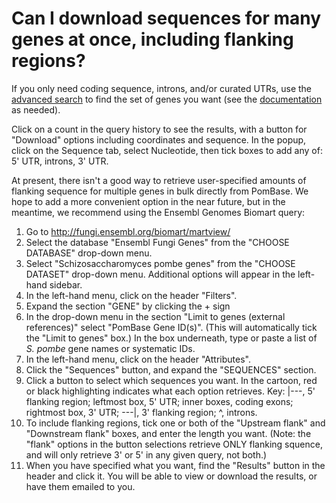 # Can I download sequences for many genes at once, including flanking regions? 
<!-- pombase_categories: Finding data -->

If you only need coding sequence, introns, and/or curated UTRs, 
use the [advanced search](/query) to find the set of genes you want
(see the [documentation](/documentation/advanced-search) as needed).

Click on a count in the query history to see the results, with a
button for "Download" options including coordinates and sequence. In
the popup, click on the Sequence tab, select Nucleotide, then tick
boxes to add any of: 5' UTR, introns, 3' UTR.

At present, there isn't a good way to retrieve user-specified amounts
of flanking sequence for multiple genes in bulk directly from
PomBase. We hope to add a more convenient option in the near future,
but in the meantime, we recommend using the Ensembl Genomes Biomart
query:

1.  Go to <http://fungi.ensembl.org/biomart/martview/>
2.  Select the database "Ensembl Fungi Genes" from the "CHOOSE DATABASE"
    drop-down menu.
3.  Select "Schizosaccharomyces pombe genes" from the "CHOOSE DATASET"
    drop-down menu. Additional options will appear in the left-hand
    sidebar.
4.  In the left-hand menu, click on the header "Filters".
5.  Expand the section "GENE" by clicking the + sign
6.  In the drop-down menu in the section "Limit to genes (external
    references)" select "PomBase Gene ID(s)". (This will automatically
    tick the "Limit to genes" box.) In the box underneath, type or
    paste a list of *S. pombe* gene names or systematic IDs.
7.  In the left-hand menu, click on the header "Attributes".
8.  Click the "Sequences" button, and expand the "SEQUENCES" section.
9.  Click a button to select which sequences you want. In the cartoon,
    red or black highlighting indicates what each option retrieves. Key:
    |---, 5' flanking region; leftmost box, 5' UTR; inner boxes, coding
    exons; rightmost box, 3' UTR; ---|, 3' flanking region; ^, introns.
10. To include flanking regions, tick one or both of the "Upstream
    flank" and "Downstream flank" boxes, and enter the length you want.
    (Note: the "flank" options in the button selections retrieve ONLY
    flanking squence, and will only retrieve 3' or 5' in any given
    query, not both.)
11. When you have specified what you want, find the "Results" button in
    the header and click it. You will be able to view or download the
    results, or have them emailed to you.
